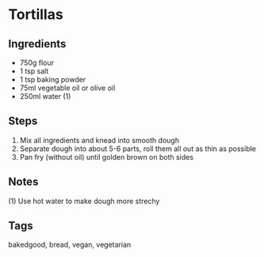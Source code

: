 # Tortillas

## Ingredients

* 750g flour
* 1 tsp salt 
* 1 tsp baking powder 
* 75ml vegetable oil or olive oil
* 250ml water (1)

## Steps

1. Mix all ingredients and knead into smooth dough
2. Separate dough into about 5-6 parts, roll them all out as thin as possible
3. Pan fry (without oil) until golden brown on both sides 

## Notes 

(1) Use hot water to make dough more strechy

## Tags
bakedgood, bread, vegan, vegetarian
